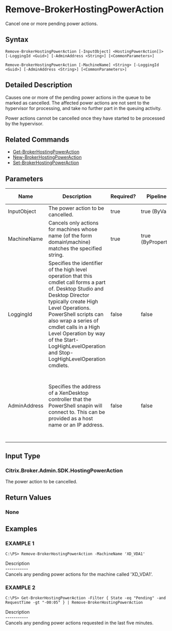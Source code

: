 ﻿# Remove-BrokerHostingPowerAction

   Cancel one or more pending power actions.

## Syntax
```
Remove-BrokerHostingPowerAction [-InputObject] <HostingPowerAction[]> [-LoggingId <Guid>] [-AdminAddress <String>] [<CommonParameters>]

Remove-BrokerHostingPowerAction [-MachineName] <String> [-LoggingId <Guid>] [-AdminAddress <String>] [<CommonParameters>]
```

## Detailed Description
   Causes one or more of the pending power actions in the queue to be marked as cancelled. The affected power actions are not sent to the hypervisor for processing, and take no further part in the queuing activity.

Power actions cannot be cancelled once they have started to be processed by the hypervisor.

## Related Commands
  * [Get-BrokerHostingPowerAction](Get-BrokerHostingPowerAction.html)
  * [New-BrokerHostingPowerAction](New-BrokerHostingPowerAction.html)
  * [Set-BrokerHostingPowerAction](Set-BrokerHostingPowerAction.html)
## Parameters

| Name   | Description | Required? | Pipeline Input | Default Value |
| --- | --- | --- | --- | --- |
| InputObject | The power action to be cancelled. | true | true (ByValue) |  |
| MachineName | Cancels only actions for machines whose name (of the form domain\machine) matches the specified string. | true | true (ByPropertyName) |  |
| LoggingId | Specifies the identifier of the high level operation that this cmdlet call forms a part of. Desktop Studio and Desktop Director typically create High Level Operations. PowerShell scripts can also wrap a series of cmdlet calls in a High Level Operation by way of the Start-LogHighLevelOperation and Stop-LogHighLevelOperation cmdlets. | false | false |  |
| AdminAddress | Specifies the address of a XenDesktop controller that the PowerShell snapin will connect to. This can be provided as a host name or an IP address. | false | false | Localhost. Once a value is provided by any cmdlet, this value will become the default. |

## Input Type
### Citrix.Broker.Admin.SDK.HostingPowerAction
   The power action to be cancelled.
## Return Values
### None
   
## Examples

### EXAMPLE 1
```
C:\PS> Remove-BrokerHostingPowerAction -MachineName 'XD_VDA1'
```
   Description<br>-----------<br>Cancels any pending power actions for the machine called 'XD_VDA1'.
### EXAMPLE 2
```
C:\PS> Get-BrokerHostingPowerAction -Filter { State -eq "Pending" -and RequestTime -gt "-00:05" } | Remove-BrokerHostingPowerAction
```
   Description<br>-----------<br>Cancels any pending power actions requested in the last five minutes.
